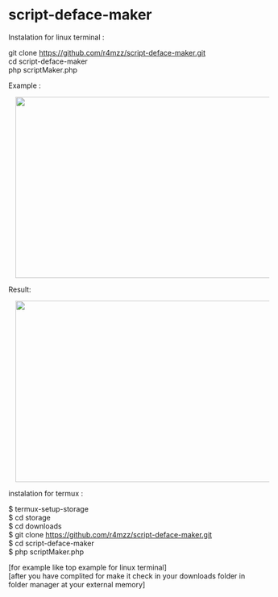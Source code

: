 # script-deface-maker

Instalation for linux terminal :<br>

git clone https://github.com/r4mzz/script-deface-maker.git <br>
cd script-deface-maker<br>
php scriptMaker.php<br>

Example :<br>

<div class="separator" style="clear: both; text-align: center;"><a href="https://4.bp.blogspot.com/-a5Ot8BeuZLU/XNHEyW2Hr6I/AAAAAAAAAbY/NwJ7HyM5x_IkqPDuKtHxY6bLGx_sQk9FACLcBGAs/s1600/Screenshot%2Bfrom%2B2019-05-08%2B00-18-35.png" imageanchor="1" style="margin-left: 1em; margin-right: 1em;"><img border="0" src="https://4.bp.blogspot.com/-a5Ot8BeuZLU/XNHEyW2Hr6I/AAAAAAAAAbY/NwJ7HyM5x_IkqPDuKtHxY6bLGx_sQk9FACLcBGAs/s640/Screenshot%2Bfrom%2B2019-05-08%2B00-18-35.png" width="640" height="360" data-original-width="1366" data-original-height="768" /></a></div>



Result:

<div class="separator" style="clear: both; text-align: center;"><a href="https://4.bp.blogspot.com/-2fKoMivsajo/XNHFNcdTXZI/AAAAAAAAAbk/ProdfBLj3qoICYSFmE0y_RAxtfsdAFT8wCLcBGAs/s1600/Screenshot%2Bfrom%2B2019-05-08%2B00-49-19.png" imageanchor="1" style="margin-left: 1em; margin-right: 1em;"><img border="0" src="https://4.bp.blogspot.com/-2fKoMivsajo/XNHFNcdTXZI/AAAAAAAAAbk/ProdfBLj3qoICYSFmE0y_RAxtfsdAFT8wCLcBGAs/s640/Screenshot%2Bfrom%2B2019-05-08%2B00-49-19.png" width="640" height="360" data-original-width="1366" data-original-height="768" /></a></div>

instalation for termux :<br>

$ termux-setup-storage<br>
$ cd storage<br>
$ cd downloads<br>
$ git clone https://github.com/r4mzz/script-deface-maker.git<br>
$ cd script-deface-maker<br>
$ php scriptMaker.php<br>

[for example like top example for linux terminal]<br>
[after you have complited for make it check in your downloads folder in folder manager at your external memory]
